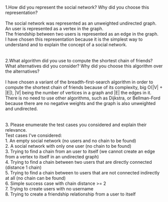 1.How did you represent the social network?  Why did you choose this representation?<br>
<br>The social network was represented as an unweighted undirected graph.
<br>An user is represented as a vertex in the graph.
<br>The friendship between two users is represented as an edge in the graph.
<br>I have chosen this representation because it is the simplest way to understand and to explain the concept of a social network.
<br><br><br>2.What algorithm did you use to compute the shortest chain of friends?  What alternatives did you consider?  Why did you choose this algorithm over the alternatives?
<br><br>I have chosen a variant of the breadth-first-search algorithm in order to compute the shortest chain of friends because of its complexity,
big O(|V| + |E|), |V| being the number of vertices in a graph and |E| the edges in it.
There is no need to use other algorithms, such as Dijkstra, or Bellman-Ford because there are no negative weights and the graph is also unweighted and undirected.
<br><br><br>3. Please enumerate the test cases you considered and explain their relevance.
<br>Test cases I've considered:
<br>1. An empty social network (no users and no chain to be found)
<br>2. A social network with only one user (no chain to be found)
<br>3. Trying to find a chain from an user to itself (we cannot create an edge from a vertex to itself in an undirected graph)
<br>4. Trying to find a chain between two users that are directly connected (distance 1 chain)
<br>5. Trying to find a chain between to users that are not connected indirectly at all (no chain can be found)
<br>6. Simple success case with chain distance >= 2
<br>7. Trying to create users with no username
<br>8. Trying to create a friendship relationship from a user to itself
